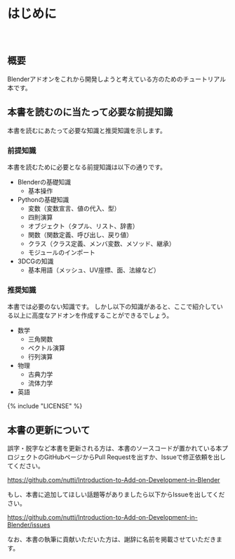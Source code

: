 <div id="sect_title_img_0_0"></div>

<div id="sect_title_text"></div>

# はじめに

<div id="preface"></div>

###### 　


## 概要

Blenderアドオンをこれから開発しようと考えている方のためのチュートリアル本です。

## 本書を読むのに当たって必要な前提知識

本書を読むにあたって必要な知識と推奨知識を示します。

### 前提知識

本書を読むために必要となる前提知識は以下の通りです。

* Blenderの基礎知識
  * 基本操作
* Pythonの基礎知識
  * 変数（変数宣言、値の代入、型）
  * 四則演算
  * オブジェクト（タプル、リスト、辞書）
  * 関数（関数定義、呼び出し、戻り値）
  * クラス（クラス定義、メンバ変数、メソッド、継承）
  * モジュールのインポート
* 3DCGの知識
  * 基本用語（メッシュ、UV座標、面、法線など）

### 推奨知識

本書では必要のない知識です。
しかし以下の知識があると、ここで紹介している以上に高度なアドオンを作成することができるでしょう。

* 数学
  * 三角関数
  * ベクトル演算
  * 行列演算
* 物理
  * 古典力学
  * 流体力学
* 英語

{% include "LICENSE" %}

## 本書の更新について

誤字・脱字など本書を更新される方は、本書のソースコードが置かれている本プロジェクトのGitHubページからPull Requestを出すか、Issueで修正依頼を出してください。

https://github.com/nutti/Introduction-to-Add-on-Development-in-Blender

もし、本書に追加してほしい話題等がありましたら以下からIssueを出してください。

https://github.com/nutti/Introduction-to-Add-on-Development-in-Blender/issues

なお、本書の執筆に貢献いただいた方は、謝辞に名前を掲載させていただきます。
